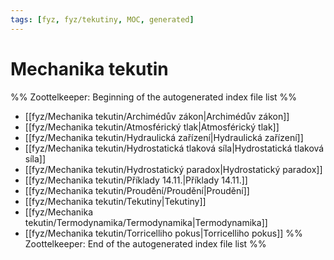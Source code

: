 ```yaml
---
tags: [fyz, fyz/tekutiny, MOC, generated]
---
```

# Mechanika tekutin
%% Zoottelkeeper: Beginning of the autogenerated index file list  %%
-  [[fyz/Mechanika tekutin/Archimédův zákon|Archimédův zákon]]
-  [[fyz/Mechanika tekutin/Atmosférický tlak|Atmosférický tlak]]
-  [[fyz/Mechanika tekutin/Hydraulická zařízení|Hydraulická zařízení]]
-  [[fyz/Mechanika tekutin/Hydrostatická tlaková síla|Hydrostatická tlaková síla]]
-  [[fyz/Mechanika tekutin/Hydrostatický paradox|Hydrostatický paradox]]
-  [[fyz/Mechanika tekutin/Příklady 14.11.|Příklady 14.11.]]
-  [[fyz/Mechanika tekutin/Proudění/Proudění|Proudění]]
-  [[fyz/Mechanika tekutin/Tekutiny|Tekutiny]]
-  [[fyz/Mechanika tekutin/Termodynamika/Termodynamika|Termodynamika]]
-  [[fyz/Mechanika tekutin/Torricelliho pokus|Torricelliho pokus]]
%% Zoottelkeeper: End of the autogenerated index file list  %%
